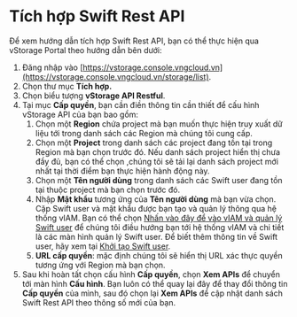 # Tích hợp Swift Rest API

Để xem hướng dẫn tích hợp Swift Rest API, bạn có thể thực hiện qua vStorage Portal theo hướng dẫn bên dưới:&#x20;

1. Đăng nhập vào [https://vstorage.console.vngcloud.vn](https://vstorage.console.vngcloud.vn/storage/list).
2. Chọn thư mục **Tích hợp.**
3. Chọn biểu tượng **vStorage API Restful**.
4. Tại mục **Cấp quyền**, bạn cần điền thông tin cần thiết để cấu hình vStorage API của bạn bao gồm:
   1. Chọn một **Region** chứa project mà bạn muốn thực hiện truy xuất dữ liệu tới trong danh sách các Region mà chúng tôi cung cấp.
   2. Chọn một **Project** trong danh sách các project đang tồn tại trong Region mà bạn chọn trước đó. Nếu danh sách project hiển thị chưa đầy đủ, bạn có thể chọn ,chúng tôi sẽ tải lại danh sách project mới nhất tại thời điểm bạn thực hiện hành động này.
   3. Chọn một **Tên người dùng** trong danh sách các Swift user đang tồn tại thuộc project mà bạn chọn trước đó.
   4. Nhập **Mật khẩu** tương ứng của **Tên người dùng** mà bạn vừa chọn. Cặp Swift user và mật khẩu được bạn tạo và quản lý thông qua hệ thống vIAM. Bạn có thể chọn [Nhấn vào đây để vào vIAM và quản lý Swift user](https://iam.console.vngcloud.vn/vstorage-credentials/swift) để chúng tôi điều hướng bạn tới hệ thống vIAM và chi tiết là các màn hình quản lý Swift user. Để biết thêm thông tin về Swift user, hãy xem tại [Khởi tạo Swift user](../../quan-ly-truy-cap/quan-ly-tai-khoan-truy-cap-vstorage/tai-khoan-service-account/khoi-tao-vstorage-credentials/khoi-tao-swift-user.md).
   5. **URL cấp quyền**: mặc định chúng tôi sẽ hiển thị URL xác thực quyền tương ứng với Region mà bạn chọn.&#x20;
5. Sau khi hoàn tất chọn cấu hình **Cấp quyền**, chọn **Xem APIs** để chuyển tới màn hình **Cấu hình**. Bạn luôn có thể quay lại đây để thay đổi thông tin **Cấp quyền** của mình, sau đó chọn lại **Xem APIs** để cập nhật danh sách Swift Rest API theo thông số mới của bạn.&#x20;

<figure><img src="../../../../../.gitbook/assets/Tich_hop_Swift_Rest_API.gif" alt=""><figcaption></figcaption></figure>
